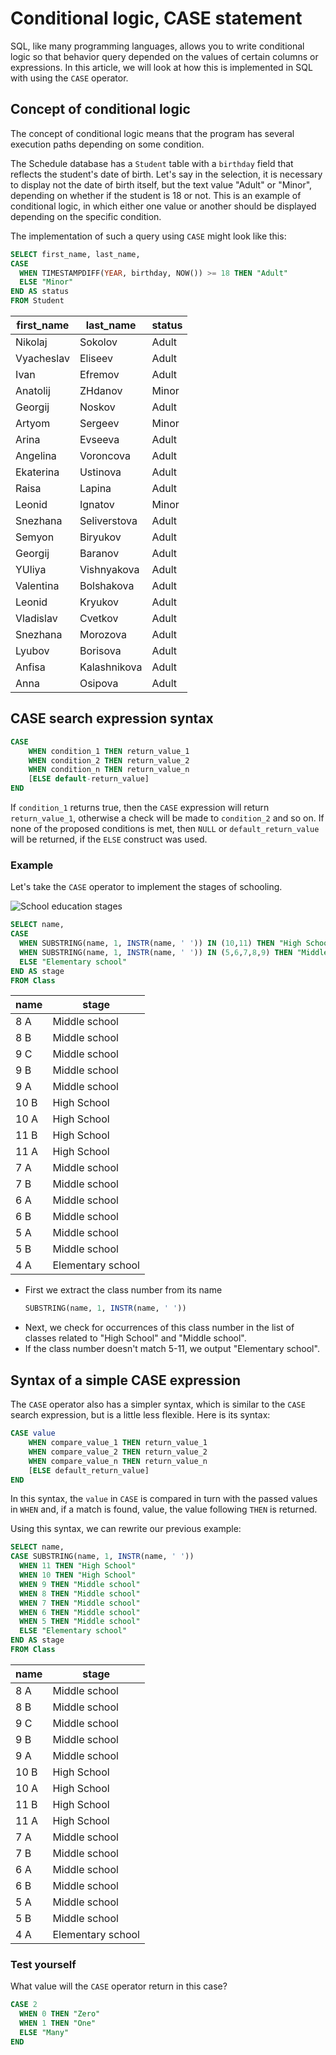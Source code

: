 # Conditional logic, CASE statement

SQL, like many programming languages, allows you to write conditional logic so that behavior
query depended on the values ​​of certain columns or expressions. In this article, we will look at how this is implemented in SQL with
using the `CASE` operator.

## Concept of conditional logic

The concept of conditional logic means that the program has several execution paths depending on some condition.

The Schedule database has a `Student` table with a `birthday` field that reflects the student's date of birth. Let's say
in the selection, it is necessary to display not the date of birth itself, but the text value "Adult" or "Minor", depending on whether
if the student is 18 or not. This is an example of conditional logic, in which either one value or another should be displayed
depending on the specific condition.

The implementation of such a query using `CASE` might look like this:

```sql
SELECT first_name, last_name,
CASE
  WHEN TIMESTAMPDIFF(YEAR, birthday, NOW()) >= 18 THEN "Adult"
  ELSE "Minor"
END AS status
FROM Student
```

| first_name | last_name    | status |
| ---------- | ------------ | ------ |
| Nikolaj    | Sokolov      | Adult  |
| Vyacheslav | Eliseev      | Adult  |
| Ivan       | Efremov      | Adult  |
| Anatolij   | ZHdanov      | Minor  |
| Georgij    | Noskov       | Adult  |
| Artyom     | Sergeev      | Minor  |
| Arina      | Evseeva      | Adult  |
| Angelina   | Voroncova    | Adult  |
| Ekaterina  | Ustinova     | Adult  |
| Raisa      | Lapina       | Adult  |
| Leonid     | Ignatov      | Minor  |
| Snezhana   | Seliverstova | Adult  |
| Semyon     | Biryukov     | Adult  |
| Georgij    | Baranov      | Adult  |
| YUliya     | Vishnyakova  | Adult  |
| Valentina  | Bolshakova   | Adult  |
| Leonid     | Kryukov      | Adult  |
| Vladislav  | Cvetkov      | Adult  |
| Snezhana   | Morozova     | Adult  |
| Lyubov     | Borisova     | Adult  |
| Anfisa     | Kalashnikova | Adult  |
| Anna       | Osipova      | Adult  |

## CASE search expression syntax

```sql
CASE
    WHEN condition_1 THEN return_value_1
    WHEN condition_2 THEN return_value_2
    WHEN condition_n THEN return_value_n
    [ELSE default-return_value]
END
```

If `condition_1` returns true, then the `CASE` expression will return `return_value_1`, otherwise a check will be made
to `condition_2` and so on. If none of the proposed conditions is met, then `NULL` or `default_return_value` will be returned,
if the `ELSE` construct was used.

### Example

Let's take the `CASE` operator to implement the stages of schooling.

![School education stages](https://sql-academy.org/static/guidePage/case-expression/en_school_education_stages.png "School education stages")

```sql
SELECT name,
CASE
  WHEN SUBSTRING(name, 1, INSTR(name, ' ')) IN (10,11) THEN "High School"
  WHEN SUBSTRING(name, 1, INSTR(name, ' ')) IN (5,6,7,8,9) THEN "Middle school"
  ELSE "Elementary school"
END AS stage
FROM Class
```

| name | stage             |
| ---- | ----------------- |
| 8 A  | Middle school     |
| 8 B  | Middle school     |
| 9 C  | Middle school     |
| 9 B  | Middle school     |
| 9 A  | Middle school     |
| 10 B | High School       |
| 10 A | High School       |
| 11 B | High School       |
| 11 A | High School       |
| 7 A  | Middle school     |
| 7 B  | Middle school     |
| 6 A  | Middle school     |
| 6 B  | Middle school     |
| 5 A  | Middle school     |
| 5 B  | Middle school     |
| 4 A  | Elementary school |

- First we extract the class number from its name
  ```sql
  SUBSTRING(name, 1, INSTR(name, ' '))
  ```
- Next, we check for occurrences of this class number in the list of classes related to "High School" and "Middle school".
- If the class number doesn't match 5-11, we output "Elementary school".

## Syntax of a simple CASE expression

The `CASE` operator also has a simpler syntax, which is similar to the `CASE` search expression, but
is a little less flexible. Here is its syntax:

```sql
CASE value
    WHEN compare_value_1 THEN return_value_1
    WHEN compare_value_2 THEN return_value_2
    WHEN compare_value_n THEN return_value_n
    [ELSE default_return_value]
END
```

In this syntax, the `value` in `CASE` is compared in turn with the passed values ​​in `WHEN` and, if a match is found,
value, the value following `THEN` is returned.

Using this syntax, we can rewrite our previous example:

```sql
SELECT name,
CASE SUBSTRING(name, 1, INSTR(name, ' '))
  WHEN 11 THEN "High School"
  WHEN 10 THEN "High School"
  WHEN 9 THEN "Middle school"
  WHEN 8 THEN "Middle school"
  WHEN 7 THEN "Middle school"
  WHEN 6 THEN "Middle school"
  WHEN 5 THEN "Middle school"
  ELSE "Elementary school"
END AS stage
FROM Class
```

| name | stage             |
| ---- | ----------------- |
| 8 A  | Middle school     |
| 8 B  | Middle school     |
| 9 C  | Middle school     |
| 9 B  | Middle school     |
| 9 A  | Middle school     |
| 10 B | High School       |
| 10 A | High School       |
| 11 B | High School       |
| 11 A | High School       |
| 7 A  | Middle school     |
| 7 B  | Middle school     |
| 6 A  | Middle school     |
| 6 B  | Middle school     |
| 5 A  | Middle school     |
| 5 B  | Middle school     |
| 4 A  | Elementary school |

### Test yourself

What value will the `CASE` operator return in this case?

```sql
CASE 2
  WHEN 0 THEN "Zero"
  WHEN 1 THEN "One"
  ELSE "Many"
END
```
